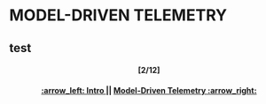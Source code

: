 # MODEL-DRIVEN TELEMETRY

test
---
<h4 align="center">[2/12]</h4>
<h4 align="center"> <a href="../README.md"> :arrow_left: Intro </a> || <a href="/readme/2.md"> Model-Driven Telemetry :arrow_right: </a> </h4>

